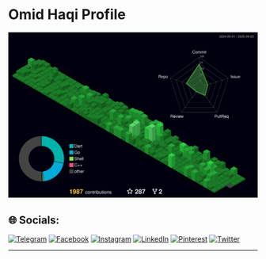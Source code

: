 # Omid Haqi Profile

![OmidHaqi.github.io](profile-3d-contrib/profile-night-green.svg)




## 🌐 Socials:
[![Telegram](https://img.shields.io/badge/Telegram-%231DA1F2.svg?logo=Telegram&logoColor=white)](https://t.me/Omid_Haqi) [![Facebook](https://img.shields.io/badge/Facebook-%231877F2.svg?logo=Facebook&logoColor=white)](https://www.facebook.com/people/Omid-Haqi/pfbid09n3SjgAGD4JFGH1txpawPh9CTkZGboRKMt3vAsNuzJPgu5ctjAhwguuvcFxvLWBMl/) [![Instagram](https://img.shields.io/badge/Instagram-%23E4405F.svg?logo=Instagram&logoColor=white)](https://instagram.com/Umut_haqi) [![LinkedIn](https://img.shields.io/badge/LinkedIn-%230077B5.svg?logo=linkedin&logoColor=white)](https://linkedin.com/in/Omid-haghi) [![Pinterest](https://img.shields.io/badge/Pinterest-%23E60023.svg?logo=Pinterest&logoColor=white)](https://pinterest.com/Umuthq) [![Twitter](https://img.shields.io/badge/Twitter-%231DA1F2.svg?logo=Twitter&logoColor=white)](https://twitter.com/Omid_haqi)

---


<!-- LOC-START -->
```

```
<!-- LOC-END -->

